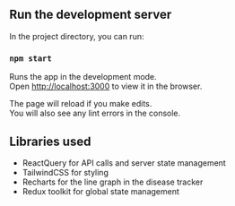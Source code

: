 ## Run the development server
In the project directory, you can run:

### `npm start`

Runs the app in the development mode.\
Open [http://localhost:3000](http://localhost:3000) to view it in the browser.

The page will reload if you make edits.\
You will also see any lint errors in the console.

## Libraries used
* ReactQuery for API calls and server state management
* TailwindCSS for styling
* Recharts for the line graph in the disease tracker
* Redux toolkit for global state management
